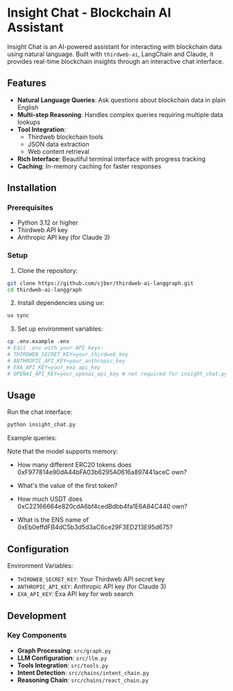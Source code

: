 # Insight Chat - Blockchain AI Assistant

Insight Chat is an AI-powered assistant for interacting with blockchain data using natural language. Built with `thirdweb-ai`, LangChain and Claude, it provides real-time blockchain insights through an interactive chat interface.

## Features

- **Natural Language Queries**: Ask questions about blockchain data in plain English
- **Multi-step Reasoning**: Handles complex queries requiring multiple data lookups
- **Tool Integration**: 
  - Thirdweb blockchain tools
  - JSON data extraction
  - Web content retrieval
- **Rich Interface**: Beautiful terminal interface with progress tracking
- **Caching**: In-memory caching for faster responses

## Installation

### Prerequisites
- Python 3.12 or higher
- Thirdweb API key
- Anthropic API key (for Claude 3)

### Setup

1. Clone the repository:
```bash
git clone https://github.com/cjber/thirdweb-ai-langgraph.git
cd thirdweb-ai-langgraph
```

2. Install dependencies using uv:
```bash
uv sync
```

3. Set up environment variables:
```bash
cp .env.example .env
# Edit .env with your API keys:
# THIRDWEB_SECRET_KEY=your_thirdweb_key
# ANTHROPIC_API_KEY=your_anthropic_key
# EXA_API_KEY=your_exa_api_key
# OPENAI_API_KEY=your_openai_api_key # not required for insight_chat.py
```

## Usage

Run the chat interface:
```bash
python insight_chat.py
```

Example queries:

Note that the model supports memory:

* How many different ERC20 tokens does 0xF977814e90dA44bFA03b6295A0616a897441aceC own?
* What's the value of the first token?

* How much USDT does 0xC22166664e820cdA6bf4cedBdbb4fa1E6A84C440 own?
* What is the ENS name of 0xEb0effdFB4dC5b3d5d3aC6ce29F3ED213E95d675?

## Configuration

Environment Variables:
- `THIRDWEB_SECRET_KEY`: Your Thirdweb API secret key
- `ANTHROPIC_API_KEY`: Anthropic API key (for Claude 3)
- `EXA_API_KEY`: Exa API key for web search

## Development

### Key Components

- **Graph Processing**: `src/graph.py`
- **LLM Configuration**: `src/llm.py`
- **Tools Integration**: `src/tools.py`
- **Intent Detection**: `src/chains/intent_chain.py`
- **Reasoning Chain**: `src/chains/react_chain.py`
